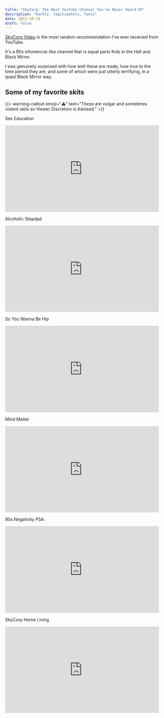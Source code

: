 ```yaml
---
title: "SkyCorp: The Best YouTube Channel You've Never Heard Of"
description: "Darkly, legitimately, funny"
date: 2023-10-18
draft: false
---
```


[SkyCorp Video](https://www.youtube.com/@skycorphomevideo) is the most random recommendation I've ever received from YouTube. 

It's a 90s infomercial-like channel that is equal parts Kids in the Hall and Black Mirror.

I was genuinely surprised with how well these are made, how true to the time period they are, and some of which were just utterly terrifying, in a quasi Black Mirror way.

## Some of my favorite skits

{{< warning-callout emoji="⚠️" text="These are vulgar and sometimes violent skits so Viewer Discretion is Advised." >}}

Sex Education
<style>.embed-container { position: relative; padding-bottom: 56.25%; height: 0; overflow: hidden; max-width: 100%; } .embed-container iframe, .embed-container object, .embed-container embed { position: absolute; top: 0; left: 0; width: 100%; height: 100%; }</style><div class='embed-container'><iframe src='https://www.youtube.com/embed/S5L3JwHiGp0' frameborder='0' allowfullscreen></iframe></div>

Alcoholic Stepdad
<style>.embed-container { position: relative; padding-bottom: 56.25%; height: 0; overflow: hidden; max-width: 100%; } .embed-container iframe, .embed-container object, .embed-container embed { position: absolute; top: 0; left: 0; width: 100%; height: 100%; }</style><div class='embed-container'><iframe src='https://www.youtube.com/embed/udIAVBGFejU' frameborder='0' allowfullscreen></iframe></div>

So You Wanna Be Hip
<style>.embed-container { position: relative; padding-bottom: 56.25%; height: 0; overflow: hidden; max-width: 100%; } .embed-container iframe, .embed-container object, .embed-container embed { position: absolute; top: 0; left: 0; width: 100%; height: 100%; }</style><div class='embed-container'><iframe src='https://www.youtube.com/embed/cGReiOyC4KI' frameborder='0' allowfullscreen></iframe></div>

Mind Melter
<style>.embed-container { position: relative; padding-bottom: 56.25%; height: 0; overflow: hidden; max-width: 100%; } .embed-container iframe, .embed-container object, .embed-container embed { position: absolute; top: 0; left: 0; width: 100%; height: 100%; }</style><div class='embed-container'><iframe src='https://www.youtube.com/embed/icowqojcv4o' frameborder='0' allowfullscreen></iframe></div>

90s Negativity PSA
<style>.embed-container { position: relative; padding-bottom: 56.25%; height: 0; overflow: hidden; max-width: 100%; } .embed-container iframe, .embed-container object, .embed-container embed { position: absolute; top: 0; left: 0; width: 100%; height: 100%; }</style><div class='embed-container'><iframe src='https://www.youtube.com/embed/J_4FTu8lYic' frameborder='0' allowfullscreen></iframe></div>

SkyCorp Home Living
<style>.embed-container { position: relative; padding-bottom: 56.25%; height: 0; overflow: hidden; max-width: 100%; } .embed-container iframe, .embed-container object, .embed-container embed { position: absolute; top: 0; left: 0; width: 100%; height: 100%; }</style><div class='embed-container'><iframe src='https://www.youtube.com/embed/rapE3ek59xQ' frameborder='0' allowfullscreen></iframe></div>